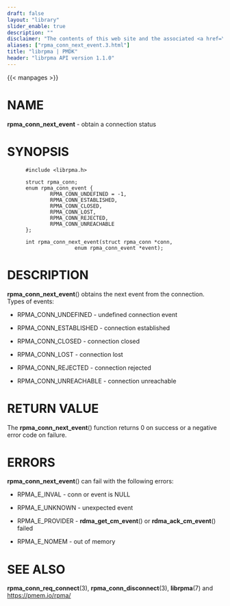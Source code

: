 ```yaml
---
draft: false
layout: "library"
slider_enable: true
description: ""
disclaimer: "The contents of this web site and the associated <a href=\"https://github.com/pmem\">GitHub repositories</a> are BSD-licensed open source."
aliases: ["rpma_conn_next_event.3.html"]
title: "librpma | PMDK"
header: "librpma API version 1.1.0"
---
```

{{< manpages >}}

[comment]: <> (SPDX-License-Identifier: BSD-3-Clause)
[comment]: <> (Copyright 2020-2023, Intel Corporation)

# NAME

**rpma_conn_next_event** - obtain a connection status

# SYNOPSIS

          #include <librpma.h>

          struct rpma_conn;
          enum rpma_conn_event {
                  RPMA_CONN_UNDEFINED = -1,
                  RPMA_CONN_ESTABLISHED,
                  RPMA_CONN_CLOSED,
                  RPMA_CONN_LOST,
                  RPMA_CONN_REJECTED,
                  RPMA_CONN_UNREACHABLE
          };

          int rpma_conn_next_event(struct rpma_conn *conn,
                          enum rpma_conn_event *event);

# DESCRIPTION

**rpma_conn_next_event**() obtains the next event from the connection.
Types of events:

-   RPMA_CONN_UNDEFINED - undefined connection event

-   RPMA_CONN_ESTABLISHED - connection established

-   RPMA_CONN_CLOSED - connection closed

-   RPMA_CONN_LOST - connection lost

-   RPMA_CONN_REJECTED - connection rejected

-   RPMA_CONN_UNREACHABLE - connection unreachable

# RETURN VALUE

The **rpma_conn_next_event**() function returns 0 on success or a
negative error code on failure.

# ERRORS

**rpma_conn_next_event**() can fail with the following errors:

-   RPMA_E\_INVAL - conn or event is NULL

-   RPMA_E\_UNKNOWN - unexpected event

-   RPMA_E\_PROVIDER - **rdma_get_cm_event**() or
    **rdma_ack_cm_event**() failed

-   RPMA_E\_NOMEM - out of memory

# SEE ALSO

**rpma_conn_req_connect**(3), **rpma_conn_disconnect**(3),
**librpma**(7) and https://pmem.io/rpma/
